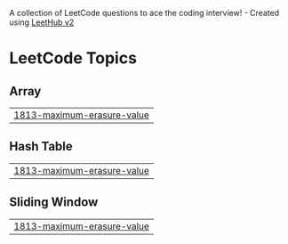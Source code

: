 A collection of LeetCode questions to ace the coding interview! - Created using [LeetHub v2](https://github.com/arunbhardwaj/LeetHub-2.0)
<!---LeetCode Topics Start-->
# LeetCode Topics
## Array
|  |
| ------- |
| [1813-maximum-erasure-value](https://github.com/mdtaufique8084/DSA/tree/master/1813-maximum-erasure-value) |
## Hash Table
|  |
| ------- |
| [1813-maximum-erasure-value](https://github.com/mdtaufique8084/DSA/tree/master/1813-maximum-erasure-value) |
## Sliding Window
|  |
| ------- |
| [1813-maximum-erasure-value](https://github.com/mdtaufique8084/DSA/tree/master/1813-maximum-erasure-value) |
<!---LeetCode Topics End-->
